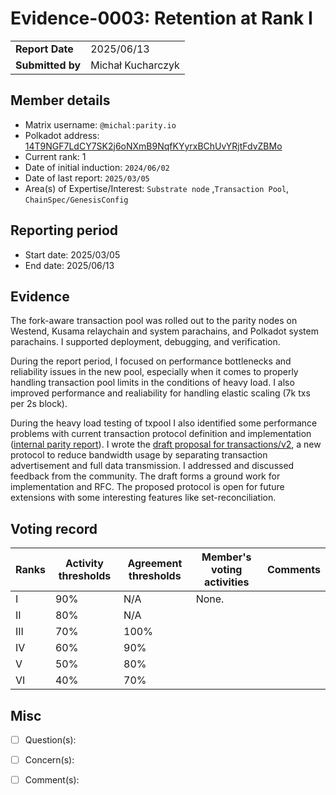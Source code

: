 # Evidence-0003: Retention at Rank I

|                 |                                                                                             |
| --------------- | ------------------------------------------------------------------------------------------- |
| **Report Date** | 2025/06/13
| **Submitted by**| Michał Kucharczyk                                                                           |


## Member details

- Matrix username: `@michal:parity.io`
- Polkadot address: [14T9NGF7LdCY7SK2j6oNXmB9NqfKYyrxBChUvYRjtFdvZBMo](https://collectives.statescan.io/#/accounts/14T9NGF7LdCY7SK2j6oNXmB9NqfKYyrxBChUvYRjtFdvZBMo)
- Current rank: 1
- Date of initial induction: `2024/06/02`
- Date of last report: `2025/03/05`
- Area(s) of Expertise/Interest: `Substrate node` ,`Transaction Pool`, `ChainSpec/GenesisConfig`


## Reporting period

- Start date: 2025/03/05
- End date: 2025/06/13

## Evidence

The fork-aware transaction pool was rolled out to the parity nodes on Westend, Kusama relaychain and system parachains, and Polkadot system parachains. I supported deployment, debugging, and verification.

During the report period, I focused on performance bottlenecks and reliability issues in the new pool, especially when it comes to properly handling transaction pool limits in the conditions of heavy load. I also improved performance and realiability for handling elastic scaling (7k txs per 2s block).

During the heavy load testing of txpool I also identified some performance problems with current transaction protocol definition and implementation ([internal parity report](https://github.com/paritytech-secops/eng_findings/issues/12)). I wrote the [draft proposal for transactions/v2](https://github.com/paritytech/polkadot-sdk/pull/8128/), a new protocol to reduce bandwidth usage by separating transaction advertisement and full data transmission. I addressed and discussed feedback from the community. The draft forms a ground work for implementation and RFC. The proposed protocol is open for future extensions with some interesting features like set-reconciliation.

## Voting record

|  Ranks | Activity thresholds | Agreement thresholds | Member's voting activities | Comments |
|---|---|---|---|---|
|I  |90%   |N/A   | None. |   |
|II |80%   |N/A   |   |  |
|III|70%   |100%  |   |  |
|IV |60%   |90%   |   |  |
|V  |50%   |80%   |   |  |
|VI |40%   |70%   |   |  |


## Misc

- [ ] Question(s): 

- [ ] Concern(s): 

- [ ] Comment(s): 

